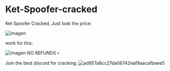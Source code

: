# Ket-Spoofer-cracked
Ket Spoofer Cracked, Just look the price:

![imagen](https://user-images.githubusercontent.com/95001569/218325154-5b7b59f3-a747-42bb-b94e-a60b63ce07ce.png)

work for this:

![imagen](https://user-images.githubusercontent.com/95001569/218325224-21171cf6-26ef-4e01-838a-1b5794aa31f2.png)
NO REFUNDS 💀

Join the best discord for cracking: ![ad957a8cc27da06742eaf9aacafbeee5](https://user-images.githubusercontent.com/95001569/218326079-10385733-bbf1-4520-b1f4-1787ec599bc5.gif)

